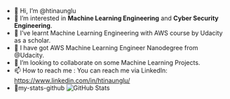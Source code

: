 - 👋 Hi, I’m @htinaunglu
- 👀 I’m interested in **Machine Learning Engineering** and **Cyber Security Engineering**.
- 🌱 I’ve learnt Machine Learning Engineering with AWS course by Udacity as a scholar.
- 🌲 I have got AWS Machine Learning Engineer Nanodegree from @Udacity. 
- 💞️ I’m looking to collaborate on some Machine Learning Projects.
- 📫 How to reach me : You can reach me via LinkedIn: https://www.linkedin.com/in/htinaunglu/
- 🗿my-stats-github
![GitHub Stats](https://github-readme-stats.vercel.app/api?username=htinaunglu&include_all_commits=true&count_private=true&theme=tokyonight&show_icons=true&border_radius=30&hide=contribs&title_color=ed792a&icon_color=ed792a&border_color=000000&line_height=32)

<!---
htinaunglu/htinaunglu is a ✨ special ✨ repository because its `README.md` (this file) appears on your GitHub profile.
You can click the Preview link to take a look at your changes.
--->
